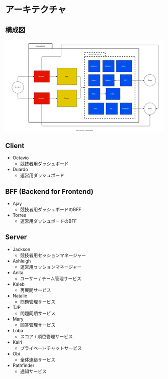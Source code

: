 # アーキテクチャ

## 構成図

![構成図](./architecture.dio.svg)

## Client

- Octavio
  - 競技者用ダッシュボード
- Duardo
  - 運営用ダッシュボード

## BFF (Backend for Frontend)

- Ajay
  - 競技者用ダッシュボードのBFF
- Torres
  - 運営用ダッシュボードのBFF

## Server

- Jackson
  - 競技者用セッションマネージャー
- Ashleigh
  - 運営用セッションマネージャー
- Anita
  - ユーザー / チーム管理サービス
- Kaleb
  - 再展開サービス
- Natalie
  - 問題管理サービス
- TJP
  - 問題同期サービス
- Mary
  - 回答管理サービス
- Loba
  - スコア / 順位管理サービス
- Kairi
  - プライベートチャットサービス
- Obi
  - 全体連絡サービス
- Pathfinder
  - 通知サービス
